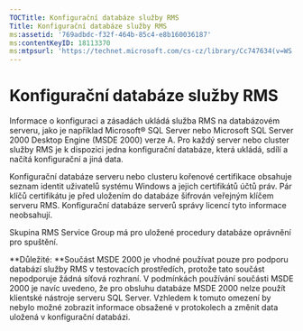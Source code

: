 ```yaml
---
TOCTitle: Konfigurační databáze služby RMS
Title: Konfigurační databáze služby RMS
ms:assetid: '769adbdc-f32f-464b-85c4-e8b160036187'
ms:contentKeyID: 18113370
ms:mtpsurl: 'https://technet.microsoft.com/cs-cz/library/Cc747634(v=WS.10)'
---
```


Konfigurační databáze služby RMS
================================

Informace o konfiguraci a zásadách ukládá služba RMS na databázovém serveru, jako je například Microsoft® SQL Server nebo Microsoft SQL Server 2000 Desktop Engine (MSDE 2000) verze A. Pro každý server nebo cluster služby RMS je k dispozici jedna konfigurační databáze, která ukládá, sdílí a načítá konfigurační a jiná data.

Konfigurační databáze serveru nebo clusteru kořenové certifikace obsahuje seznam identit uživatelů systému Windows a jejich certifikátů účtů práv. Pár klíčů certifikátu je před uložením do databáze šifrován veřejným klíčem serveru RMS. Konfigurační databáze serverů správy licencí tyto informace neobsahují.

Skupina RMS Service Group má pro uložené procedury databáze oprávnění pro spuštění.

**Důležité: **Součást MSDE 2000 je vhodné používat pouze pro podporu databází služby RMS v testovacích prostředích, protože tato součást nepodporuje žádná síťová rozhraní. V podmínkách používání součásti MSDE 2000 je navíc uvedeno, že pro obsluhu databáze MSDE 2000 nelze použít klientské nástroje serveru SQL Server. Vzhledem k tomuto omezení by nebylo možné zobrazit informace obsažené v protokolech a změnit data uložená v konfigurační databázi.
